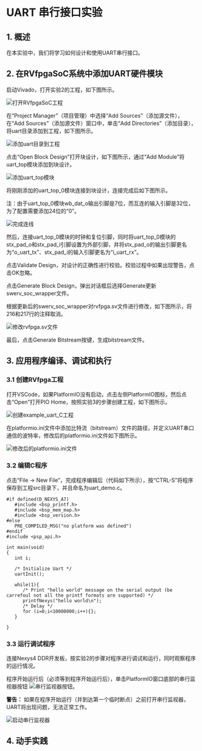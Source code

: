 # UART 串行接口实验

## 1. 概述
在本实验中，我们将学习如何设计和使用UART串行接口。

## 2. 在RVfpgaSoC系统中添加UART硬件模块
启动Vivado，打开实验2的工程，如下图所示。

![打开RVfpgaSoC工程](image_2022010701.png)

在“Project Manager”（项目管理）中选择“Add Sources”（添加源文件），在“Add Sources”（添加源文件）窗口中，单击“Add Directories”（添加目录），将uart目录添加到工程，如下图所示。

![添加uart目录到工程](image_2022010702.png)

点击“Open Block Design”打开块设计，如下图所示，通过“Add Module”将uart_top模块添加到块设计。

![添加uart_top模块](image_2022010703.png)

将刚刚添加的uart_top_0模块连接到块设计，连接完成后如下图所示。

注：由于uart_top_0模块wb_dat_o输出引脚是7位，而互连的输入引脚是32位，为了配置需要添加24位的“0”。

![完成连线](image_2022010704.png)

然后，连接uart_top_0模块的时钟和复位引脚，同时将uart_top_0模块的stx_pad_o和stx_pad_i引脚设置为外部引脚，并将stx_pad_o的输出引脚更名为“o_uart_tx”、stx_pad_i的输入引脚更名为“i_uart_rx”。

点击Validate Design，对设计的正确性进行校验。校验过程中如果出现警告，点击OK忽略。

点击Generate Block Design，弹出对话框后选择Generate更新swerv_soc_wrapper文件。

根据更新后的swerv_soc_wrapper对rvfpga.sv文件进行修改，如下图所示，将216和217行的注释取消。

![修改rvfpga.sv文件](image_2022010705.png)

最后，点击Generate Bitstream按键，生成bitstream文件。

## 3. 应用程序编译、调试和执行
### 3.1 创建RVfpga工程
打开VSCode，如果PlatformIO没有启动，点击左侧PlatformIO图标，然后点击“Open”打开PIO Home，按照实验3的步骤创建工程，如下图所示。

![创建example_uart_C工程](image_2022010706.png)

在platformio.ini文件中添加比特流（bitstream）文件的路径，并定义UART串口通信的波特率，修改后的platformio.ini文件如下图所示。

![修改后的platformio.ini文件](image_2022010707.png)

### 3.2 编辑C程序
点击“File → New File”，完成程序编辑后（代码如下所示），按“CTRL-S”将程序保存到工程src目录下，并且命名为uart_demo.c。

```
#if defined(D_NEXYS_A7)
   #include <bsp_printf.h>
   #include <bsp_mem_map.h>
   #include <bsp_version.h>
#else
   PRE_COMPILED_MSG("no platform was defined")
#endif
#include <psp_api.h>

int main(void)
{
   int i;

   /* Initialize Uart */
   uartInit();

   while(1){
      /* Print "hello world" message on the serial output (be carrefoul not all the printf formats are supported) */
      printfNexys("hello world\n");
      /* Delay */
      for (i=0;i<10000000;i++){};
   }

}
```

### 3.3 运行调试程序
连接Nexys4 DDR开发板，按实验2的步骤对程序进行调试和运行，同时观察程序的运行情况。

程序开始运行后（必须等到程序开始运行后），单击PlatformIO窗口底部的串行监视器按钮 ![串行监视器按钮](image_2022010708.png)。

 **警告：** 如果在程序开始运行（并到达第一个临时断点）之前打开串行监视器，UART将出现问题，无法正常工作。

![启动串行监视器](image_2022010709.png)

## 4. 动手实践







